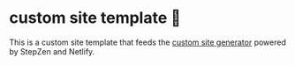 # custom site template 🎨

This is a custom site template that feeds the [custom site generator](https://github.com/stepzen-samples/stepzen-netlify-custom-site-generator) powered by StepZen and Netlify. 
